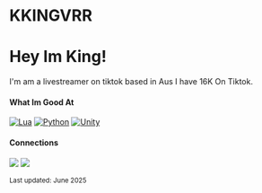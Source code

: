 # KKINGVRR

<h1>Hey Im King!</h1>

I'm am a livestreamer on tiktok based in Aus I have 16K On Tiktok.
<h4>What Im Good At</h4>

[![Lua](https://img.shields.io/badge/Lua-%232C2D72.svg?logo=lua&logoColor=white)](#)
[![Python](https://img.shields.io/badge/Python-3776AB?logo=python&logoColor=fff)](#)
[![Unity](https://img.shields.io/badge/Unity-%23000000.svg?logo=unity&logoColor=white)](#)

<h4>Connections</h4>

<a href="https://www.youtube.com/@kinthedrifterr"><img src="https://img.shields.io/badge/YouTube-%23FF0000.svg?logo=YouTube&logoColor=white"></a>
<a href="discord.gg/QJKa4NHyvT"><img src="https://img.shields.io/badge/Discord-%235865F2.svg?&logo=discord&logoColor=white"></a>


<sub>Last updated: June 2025</sub>
